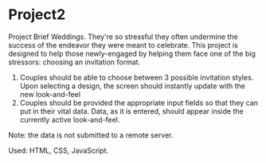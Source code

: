 # Project2
Project Brief
Weddings. They're so stressful they often undermine the success of the endeavor they were meant to celebrate. This project is designed to help those newly-engaged by helping them face one of the big stressors: choosing an invitation format.

1.  Couples should be able to choose between 3 possible invitation styles. Upon selecting a design, the screen should instantly update with the new look-and-feel
2.  Couples should be provided the appropriate input fields so that they can put in their vital data. Data, as it is entered, should appear inside the currently active look-and-feel.

Note: the data is not submitted to a remote server.

Used: HTML, CSS, JavaScript.
